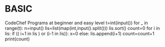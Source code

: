 # BASIC
CodeChef Programs at beginner and easy level
t=int(input())
for _ in range(t):
    n=input()
    lis=list(map(int,input().split()))
    lis.sort()
    count=0
    for i in lis:
        if (( i+1 in lis )  or  (i-1 in lis)):
            x=0
        else:
            lis.append(i+1)
            count=count+1 
    print(count)
        
